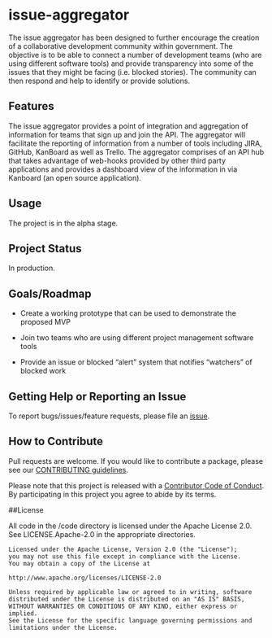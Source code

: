 # issue-aggregator
The issue aggregator has been designed to further encourage the creation of a collaborative development community within government. The objective is to be able to connect a number of development teams (who are using different software tools) and provide transparency into some of the issues that they might be facing (i.e. blocked stories). The community can then respond and help to identify or provide solutions.  

## Features
The issue aggregator provides a point of integration and aggregation of information for teams that sign up and join the API. The aggregator will facilitate the reporting of information from a number of tools including JIRA, GitHub, KanBoard as well as Trello. The aggregator comprises of an API hub that takes advantage of web-hooks provided by other third party applications and provides a dashboard view of the information in via Kanboard (an open source application).

## Usage
The project is in the alpha stage.

## Project Status
In production.

## Goals/Roadmap
- Create a working prototype that can be used to demonstrate the proposed MVP

- Join two teams who are using different project management software tools

- Provide an issue or blocked “alert” system that notifies “watchers” of blocked work

## Getting Help or Reporting an Issue
To report bugs/issues/feature requests, please file an [issue](https://github.com/bcgov/issue-aggregator/issues).

## How to Contribute
Pull requests are welcome. If you would like to contribute a package, please see our [CONTRIBUTING guidelines](https://github.com/bcgov/issue-aggregator/blob/master/CONTRIBUTING.md).

Please note that this project is released with a [Contributor Code of Conduct](https://github.com/bcgov/issue-aggregator/blob/master/CODE-OF-CONDUCT.md). By participating in this project you agree to abide by its terms.

##License

All code in the /code directory is licensed under the Apache License 2.0. See LICENSE.Apache-2.0 in the appropriate directories.



	Licensed under the Apache License, Version 2.0 (the "License");
	you may not use this file except in compliance with the License.
	You may obtain a copy of the License at 

   	http://www.apache.org/licenses/LICENSE-2.0

	Unless required by applicable law or agreed to in writing, software
	distributed under the License is distributed on an "AS IS" BASIS,
	WITHOUT WARRANTIES OR CONDITIONS OF ANY KIND, either express or implied.
	See the License for the specific language governing permissions and
	limitations under the License.

